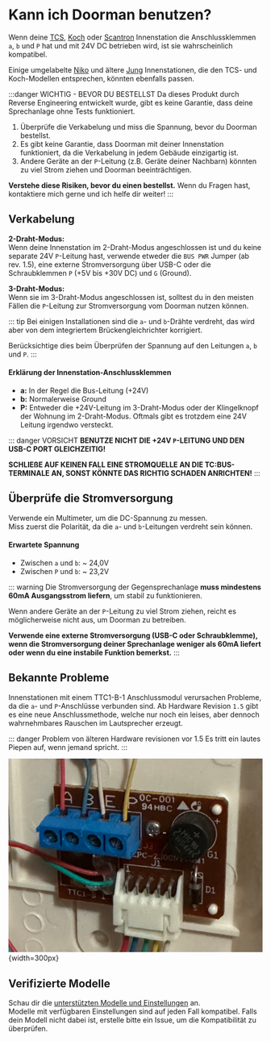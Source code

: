 # Kann ich Doorman benutzen?

Wenn deine [TCS](https://www.tcsag.de/), [Koch](https://www.kochag.ch/) oder [Scantron](https://scantron.dk/) Innenstation die Anschlussklemmen `a`, `b` und `P` hat und mit 24V DC betrieben wird, ist sie wahrscheinlich kompatibel.

Einige umgelabelte [Niko](https://www.niko.eu/) und ältere [Jung](https://www.jung-group.com/) Innenstationen, die den TCS- und Koch-Modellen entsprechen, könnten ebenfalls passen.

:::danger WICHTIG - BEVOR DU BESTELLST
Da dieses Produkt durch Reverse Engineering entwickelt wurde, gibt es keine Garantie, dass deine Sprechanlage ohne Tests funktioniert.

1. Überprüfe die Verkabelung und miss die Spannung, bevor du Doorman bestellst.
2. Es gibt keine Garantie, dass Doorman mit deiner Innenstation funktioniert, da die Verkabelung in jedem Gebäude einzigartig ist.
3. Andere Geräte an der `P`-Leitung (z.B. Geräte deiner Nachbarn) könnten zu viel Strom ziehen und Doorman beeinträchtigen.

**Verstehe diese Risiken, bevor du einen bestellst.** Wenn du Fragen hast, kontaktiere mich gerne und ich helfe dir weiter!
:::

## Verkabelung
**2-Draht-Modus:**\
Wenn deine Innenstation im 2-Draht-Modus angeschlossen ist und du keine separate 24V `P`-Leitung hast, verwende etweder die `BUS PWR` Jumper (ab rev. 1.5), eine externe Stromversorgung über USB-C oder die Schraubklemmen `P` (+5V bis +30V DC) und `G` (Ground).

**3-Draht-Modus:**\
Wenn sie im 3-Draht-Modus angeschlossen ist, solltest du in den meisten Fällen die `P`-Leitung zur Stromversorgung vom Doorman nutzen können.

::: tip
Bei einigen Installationen sind die `a`- und `b`-Drähte verdreht, das wird aber von dem integriertem Brückengleichrichter korrigiert.

Berücksichtige dies beim Überprüfen der Spannung auf den Leitungen `a`, `b` und `P`.
:::

#### Erklärung der Innenstation-Anschlussklemmen
- **a:** In der Regel die Bus-Leitung (+24V)
- **b:** Normalerweise Ground
- **P:** Entweder die +24V-Leitung im 3-Draht-Modus oder der Klingelknopf der Wohnung im 2-Draht-Modus. Oftmals gibt es trotzdem eine 24V Leitung irgendwo versteckt.

::: danger VORSICHT
**BENUTZE NICHT DIE +24V `P`-LEITUNG UND DEN USB-C PORT GLEICHZEITIG!**

**SCHLIEßE AUF KEINEN FALL EINE STROMQUELLE AN DIE TC:BUS-TERMINALE AN, SONST KÖNNTE DAS RICHTIG SCHADEN ANRICHTEN!**
:::

## Überprüfe die Stromversorgung
Verwende ein Multimeter, um die DC-Spannung zu messen.\
Miss zuerst die Polarität, da die `a`- und `b`-Leitungen verdreht sein können.

#### Erwartete Spannung
- Zwischen `a` und `b`: ~ 24,0V
- Zwischen `P` und `b`: ~ 23,2V

::: warning
Die Stromversorgung der Gegensprechanlage **muss mindestens 60mA Ausgangsstrom liefern**, um stabil zu funktionieren.

Wenn andere Geräte an der `P`-Leitung zu viel Strom ziehen, reicht es möglicherweise nicht aus, um Doorman zu betreiben.

**Verwende eine externe Stromversorgung (USB-C oder Schraubklemme), wenn die Stromversorgung deiner Sprechanlage weniger als 60mA liefert oder wenn du eine instabile Funktion bemerkst.**
:::

## Bekannte Probleme

Innenstationen mit einem TTC1-B-1 Anschlussmodul verursachen Probleme, da die `a`- und `P`-Anschlüsse verbunden sind.
Ab Hardware Revision `1.5` gibt es eine neue Anschlussmethode, welche nur noch ein leises, aber dennoch wahrnehmbares Rauschen im Lautsprecher erzeugt.

::: danger Problem von älteren Hardware revisionen vor 1.5
Es tritt ein lautes Piepen auf, wenn jemand spricht.
:::

![ttc1-b-1-module](./images/incompatible-ttc1-b-1.png){width=300px}

## Verifizierte Modelle

Schau dir die [unterstützten Modelle und Einstellungen](../../reference/esphome-component.md#model-setting-availability) an.  
Modelle mit verfügbaren Einstellungen sind auf jeden Fall kompatibel. Falls dein Modell nicht dabei ist, erstelle bitte ein Issue, um die Kompatibilität zu überprüfen.